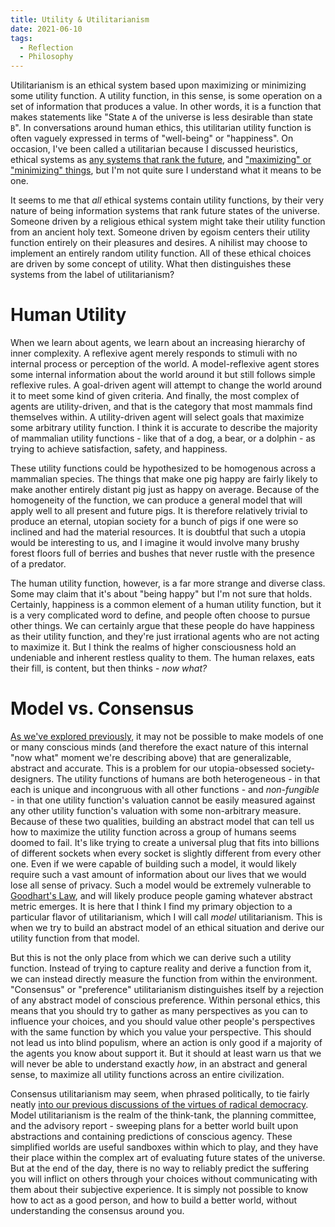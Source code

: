 ```yaml
---
title: Utility & Utilitarianism
date: 2021-06-10
tags:
  - Reflection
  - Philosophy
---
```


Utilitarianism is an ethical system based upon maximizing or minimizing some utility function. A utility function, in this sense, is some operation on a set of information that produces a value. In other words, it is a function that makes statements like "State `A` of the universe is less desirable than state `B`". In conversations around human ethics, this utilitarian utility function is often vaguely expressed in terms of "well-being" or "happiness". On occasion, I've been called a utilitarian because I discussed heuristics, ethical systems as [any systems that rank the future](/ethics-and-arbitrary-objects), and ["maximizing" or "minimizing" things](/why-democracy), but I'm not quite sure I understand what it means to be one.

It seems to me that *all* ethical systems contain utility functions, by their very nature of being information systems that rank future states of the universe. Someone driven by a religious ethical system might take their utility function from an ancient holy text. Someone driven by egoism centers their utility function entirely on their pleasures and desires. A nihilist may choose to implement an entirely random utility function. All of these ethical choices are driven by some concept of utility. What then distinguishes these systems from the label of utilitarianism?

# Human Utility

When we learn about agents, we learn about an increasing hierarchy of inner complexity. A reflexive agent merely responds to stimuli with no internal process or perception of the world. A model-reflexive agent stores some internal information about the world around it but still follows simple reflexive rules. A goal-driven agent will attempt to change the world around it to meet some kind of given criteria. And finally, the most complex of agents are utility-driven, and that is the category that most mammals find themselves within. A utility-driven agent will select goals that maximize some arbitrary utility function. I think it is accurate to describe the majority of mammalian utility functions - like that of a dog, a bear, or a dolphin - as trying to achieve satisfaction, safety, and happiness.

These utility functions could be hypothesized to be homogenous across a mammalian species. The things that make one pig happy are fairly likely to make another entirely distant pig just as happy on average. Because of the homogeneity of the function, we can produce a general model that will apply well to all present and future pigs. It is therefore relatively trivial to produce an eternal, utopian society for a bunch of pigs if one were so inclined and had the material resources. It is doubtful that such a utopia would be interesting to us, and I imagine it would involve many brushy forest floors full of berries and bushes that never rustle with the presence of a predator.

The human utility function, however, is a far more strange and diverse class. Some may claim that it's about "being happy" but I'm not sure that holds. Certainly, happiness is a common element of a human utility function, but it is a very complicated word to define, and people often choose to pursue other things. We can certainly argue that these people do have happiness as their utility function, and they're just irrational agents who are not acting to maximize it. But I think the realms of higher consciousness hold an undeniable and inherent restless quality to them. The human relaxes, eats their fill, is content, but then thinks - *now what?*

# Model vs. Consensus

[As we've explored previously](/egos-are-fractally-complex), it may not be possible to make models of one or many conscious minds (and therefore the exact nature of this internal "now what" moment we're describing above) that are generalizable, abstract and accurate. This is a problem for our utopia-obsessed society-designers. The utility functions of humans are both heterogeneous - in that each is unique and incongruous with all other functions - and *non-fungible* - in that one utility function's valuation cannot be easily measured against any other utility function's valuation with some non-arbitrary measure. Because of these two qualities, building an abstract model that can tell us how to maximize the utility function across a group of humans seems doomed to fail. It's like trying to create a universal plug that fits into billions of different sockets when every socket is slightly different from every other one. Even if we were capable of building such a model, it would likely require such a vast amount of information about our lives that we would lose all sense of privacy. Such a model would be extremely vulnerable to [Goodhart's Law](https://en.wikipedia.org/wiki/Goodhart%27s_law), and will likely produce people gaming whatever abstract metric emerges. It is here that I think I find my primary objection to a particular flavor of utilitarianism, which I will call *model* utilitarianism. This is when we try to build an abstract model of an ethical situation and derive our utility function from that model.

But this is not the only place from which we can derive such a utility function. Instead of trying to capture reality and derive a function from it, we can instead directly measure the function from within the environment. "Consensus" or "preference" utilitarianism distinguishes itself by a rejection of any abstract model of conscious preference. Within personal ethics, this means that you should try to gather as many perspectives as you can to influence your choices, and you should value other people's perspectives with the same function by which you value your perspective. This should not lead us into blind populism, where an action is only good if a majority of the agents you know about support it. But it should at least warn us that we will never be able to understand exactly *how*, in an abstract and general sense, to maximize all utility functions across an entire civilization.

Consensus utilitarianism may seem, when phrased politically, to tie fairly neatly [into our previous discussions of the virtues of radical democracy](/why-democracy). Model utilitarianism is the realm of the think-tank, the planning committee, and the advisory report - sweeping plans for a better world built upon abstractions and containing predictions of conscious agency. These simplified worlds are useful sandboxes within which to play, and they have their place within the complex art of evaluating future states of the universe. But at the end of the day, there is no way to reliably predict the suffering you will inflict on others through your choices without communicating with them about their subjective experience. It is simply not possible to know how to act as a good person, and how to build a better world, without understanding the consensus around you.
